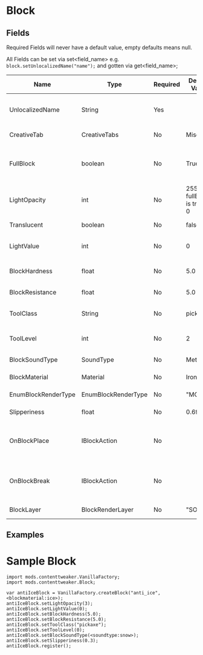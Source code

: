 # Block

## Fields 
Required Fields will never have a default value, empty defaults means null.

All Fields can be set via set<field_name> e.g. `block.setUnlocalizedName("name");` and gotten via get<field_name>;

|Name|Type|Required|Default Value|Notes|
|---|---|---|---|---|
|UnlocalizedName|String|Yes||Name, should be all lowercase|
|CreativeTab|CreativeTabs|No|Misc|See [[Resources|Resources]] for info|
|FullBlock|boolean|No|True|Can you see passed this block to those around it|
|LightOpacity|int|No|255 if fullBlock is true or 0|Does Light pass through|
|Translucent|boolean|No|false|Is see through|
|LightValue|int|No|0|Light level of block, max 15|
|BlockHardness|float|No|5.0|How long it takes to break|
|BlockResistance|float|No|5.0|Explosion resistance|
|ToolClass|String|No|pickaxe|Tool required to Break Block|
|ToolLevel|int|No|2|Tool Level required to Break Block
|BlockSoundType|SoundType|No|Metal|See [[Resources|Resources]] for info|
|BlockMaterial|Material|No|Iron|See [[Resources|Resources]] for info|
|EnumBlockRenderType|EnumBlockRenderType|No|"MODEL"|See [[Models|Models]] for info|
|Slipperiness|float|No|0.6f|Ice blocks are 0.98f|
|OnBlockPlace|IBlockAction|No||Called when Block is placed. See [[Functions|Functions]] for more info|
|OnBlockBreak|IBlockAction|No||Called when Block is broken. See [[Functions|Functions]] for more info|
|BlockLayer|BlockRenderLayer|No|"SOLID"|See [[Models|Models]] for info|

## Examples

# Sample Block
```
import mods.contenttweaker.VanillaFactory;
import mods.contenttweaker.Block;

var antiIceBlock = VanillaFactory.createBlock("anti_ice", <blockmaterial:ice>);
antiIceBlock.setLightOpacity(3);
antiIceBlock.setLightValue(0);
antiIceBlock.setBlockHardness(5.0);
antiIceBlock.setBlockResistance(5.0);
antiIceBlock.setToolClass("pickaxe");
antiIceBlock.setToolLevel(0);
antiIceBlock.setBlockSoundType(<soundtype:snow>);
antiIceBlock.setSlipperiness(0.3);
antiIceBlock.register();
```